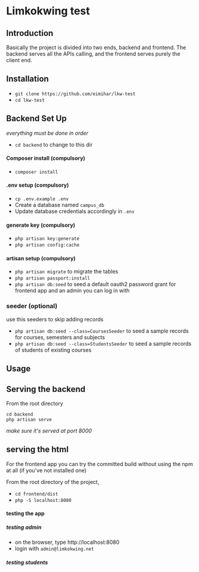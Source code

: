 # Limkokwing test

## Introduction
Basically the project is divided into two ends, backend and frontend. The backend serves all the APIs calling, and 
the frontend serves purely the client end.

## Installation
- `git clone https://github.com/eimihar/lkw-test`
- `cd lkw-test`

## Backend Set Up
*everything must be done in order*

- `cd backend` to change to this dir

#### Composer install  (compulsory)
- `composer install`

#### .env setup (compulsory)
- `cp .env.example .env`
- Create a database named `campus_db`
- Update database credentials accordingly in `.env`

#### generate key (compulsory)
- `php artisan key:generate`
- `php artisan config:cache`

#### artisan setup (compulsory)
- `php artisan migrate` to migrate the tables
- `php artisan passport:install`
- `php artisan db:seed` to seed a default oauth2 password grant for frontend app and an admin you can log in with

### seeder (optional)
use this seeders to skip adding records
- `php artisan db:seed --class=CoursesSeeder` to seed a sample records for courses, semesters and subjects
- `php artisan db:seed --class=StudentsSeeder` to seed a sample records of students of existing courses

## Usage

## Serving the backend
From the root directory
```
cd backend
php artisan serve
```
*make sure it's served at port 8000*

## serving the html
For the frontend app you can try the committed build without using the npm at all (if you've not installed one)

From the root directory of the project,
- `cd frontend/dist`
- `php -S localhost:8080`

#### testing the app
##### testing admin
- on the browser, type http://localhost:8080
- login with `admin@limkokwing.net`


##### testing students